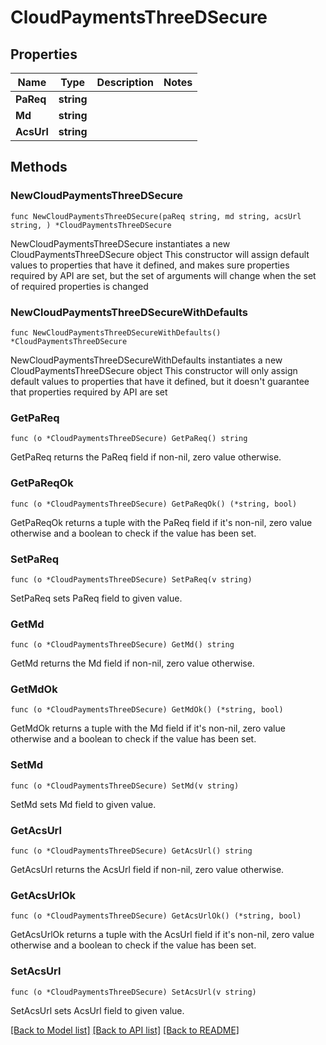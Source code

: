 # CloudPaymentsThreeDSecure

## Properties

Name | Type | Description | Notes
------------ | ------------- | ------------- | -------------
**PaReq** | **string** |  | 
**Md** | **string** |  | 
**AcsUrl** | **string** |  | 

## Methods

### NewCloudPaymentsThreeDSecure

`func NewCloudPaymentsThreeDSecure(paReq string, md string, acsUrl string, ) *CloudPaymentsThreeDSecure`

NewCloudPaymentsThreeDSecure instantiates a new CloudPaymentsThreeDSecure object
This constructor will assign default values to properties that have it defined,
and makes sure properties required by API are set, but the set of arguments
will change when the set of required properties is changed

### NewCloudPaymentsThreeDSecureWithDefaults

`func NewCloudPaymentsThreeDSecureWithDefaults() *CloudPaymentsThreeDSecure`

NewCloudPaymentsThreeDSecureWithDefaults instantiates a new CloudPaymentsThreeDSecure object
This constructor will only assign default values to properties that have it defined,
but it doesn't guarantee that properties required by API are set

### GetPaReq

`func (o *CloudPaymentsThreeDSecure) GetPaReq() string`

GetPaReq returns the PaReq field if non-nil, zero value otherwise.

### GetPaReqOk

`func (o *CloudPaymentsThreeDSecure) GetPaReqOk() (*string, bool)`

GetPaReqOk returns a tuple with the PaReq field if it's non-nil, zero value otherwise
and a boolean to check if the value has been set.

### SetPaReq

`func (o *CloudPaymentsThreeDSecure) SetPaReq(v string)`

SetPaReq sets PaReq field to given value.


### GetMd

`func (o *CloudPaymentsThreeDSecure) GetMd() string`

GetMd returns the Md field if non-nil, zero value otherwise.

### GetMdOk

`func (o *CloudPaymentsThreeDSecure) GetMdOk() (*string, bool)`

GetMdOk returns a tuple with the Md field if it's non-nil, zero value otherwise
and a boolean to check if the value has been set.

### SetMd

`func (o *CloudPaymentsThreeDSecure) SetMd(v string)`

SetMd sets Md field to given value.


### GetAcsUrl

`func (o *CloudPaymentsThreeDSecure) GetAcsUrl() string`

GetAcsUrl returns the AcsUrl field if non-nil, zero value otherwise.

### GetAcsUrlOk

`func (o *CloudPaymentsThreeDSecure) GetAcsUrlOk() (*string, bool)`

GetAcsUrlOk returns a tuple with the AcsUrl field if it's non-nil, zero value otherwise
and a boolean to check if the value has been set.

### SetAcsUrl

`func (o *CloudPaymentsThreeDSecure) SetAcsUrl(v string)`

SetAcsUrl sets AcsUrl field to given value.



[[Back to Model list]](../README.md#documentation-for-models) [[Back to API list]](../README.md#documentation-for-api-endpoints) [[Back to README]](../README.md)


